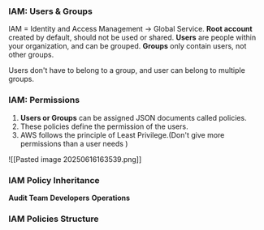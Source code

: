 ### IAM: Users & Groups

IAM = Identity and Access Management -> Global Service.
**Root account** created by default, should not be used or shared.
**Users** are people within your organization, and can be grouped.
**Groups** only contain users, not other groups.

Users don't have to belong to a group, and user can belong to multiple groups.

### IAM: Permissions

1. **Users or Groups** can be assigned JSON documents called policies.
2. These policies define the permission of the users.
3. AWS follows the principle of Least Privilege.(Don't give more permissions than a user needs )

![[Pasted image 20250616163539.png]]

### IAM Policy Inheritance

**Audit Team**
**Developers**
**Operations**

### IAM Policies Structure

